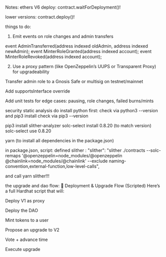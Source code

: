 Notes:
ethers V6 deploy:
contract.waitForDeployment()!

lower versions:
contract.deploy()!

things to do:

1.  Emit events on role changes and admin transfers

event AdminTransferred(address indexed oldAdmin, address indexed newAdmin);
event MinterRoleGranted(address indexed account);
event MinterRoleRevoked(address indexed account);

2. Use a proxy pattern (like OpenZeppelin’s UUPS or Transparent Proxy) for upgradeability

Transfer admin role to a Gnosis Safe or multisig on testnet/mainnet

Add supportsInterface override

Add unit tests for edge cases: pausing, role changes, failed burns/mints

security static analysis
do install python first:
check via python3 --version
and pip3 install
check via pip3 --version

pip3 install slither-analyzer
solc-select install 0.8.20 (to match version)
solc-select use 0.8.20

yarn (to install all dependencies in the package.json)

in package.json, script: defined slither : "slither": "slither ./contracts --solc-remaps '@openzeppelin=node_modules/@openzeppelin @chainlink=node_modules/@chainlink' --exclude naming-convention,external-function,low-level-calls",

and call yarn slither!!!

the upgrade and dao flow:
🧪 Deployment & Upgrade Flow (Scripted)
Here’s a full Hardhat script that will:

Deploy V1 as proxy

Deploy the DAO

Mint tokens to a user

Propose an upgrade to V2

Vote + advance time

Execute upgrade
